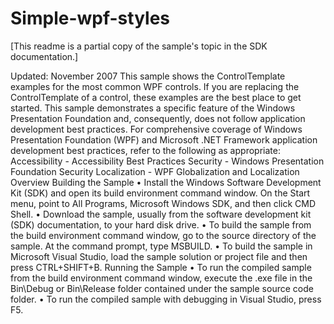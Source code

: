 Simple-wpf-styles
=================



[This readme is a partial copy of the sample's topic in the SDK documentation.]

Updated: November 2007
This sample shows the ControlTemplate examples for the most common WPF controls. If you are replacing the ControlTemplate of a control, these examples are the best place to get started. 
This sample demonstrates a specific feature of the Windows Presentation Foundation and, consequently, does not follow application development best practices. For comprehensive coverage of Windows Presentation Foundation (WPF) and Microsoft .NET Framework application development best practices, refer to the following as appropriate: 
Accessibility - Accessibility Best Practices
Security - Windows Presentation Foundation Security
Localization - WPF Globalization and Localization Overview
Building the Sample
•	Install the Windows Software Development Kit (SDK) and open its build environment command window. On the Start menu, point to All Programs, Microsoft Windows SDK, and then click CMD Shell. 
•	Download the sample, usually from the software development kit (SDK) documentation, to your hard disk drive. 
•	To build the sample from the build environment command window, go to the source directory of the sample. At the command prompt, type MSBUILD. 
•	To build the sample in Microsoft Visual Studio, load the sample solution or project file and then press CTRL+SHIFT+B. 
Running the Sample
•	To run the compiled sample from the build environment command window, execute the .exe file in the Bin\Debug or Bin\Release folder contained under the sample source code folder. 
•	To run the compiled sample with debugging in Visual Studio, press F5. 

